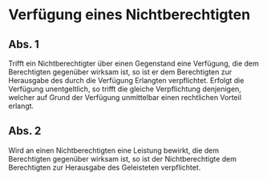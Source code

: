 # Verfügung eines Nichtberechtigten



## Abs. 1

 Trifft ein Nichtberechtigter über einen Gegenstand eine Verfügung, die dem Berechtigten gegenüber wirksam ist, so ist er dem Berechtigten zur Herausgabe des durch die Verfügung Erlangten verpflichtet. Erfolgt die Verfügung unentgeltlich, so trifft die gleiche Verpflichtung denjenigen, welcher auf Grund der Verfügung unmittelbar einen rechtlichen Vorteil erlangt.

## Abs. 2

 Wird an einen Nichtberechtigten eine Leistung bewirkt, die dem Berechtigten gegenüber wirksam ist, so ist der Nichtberechtigte dem Berechtigten zur Herausgabe des Geleisteten verpflichtet. 

